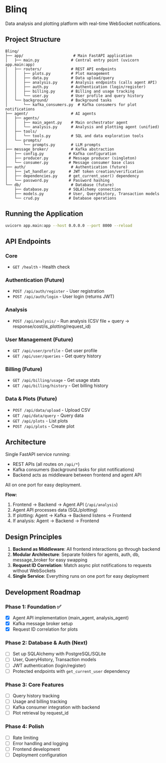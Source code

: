 # Blinq

Data analysis and plotting platform with real-time WebSocket notifications.

## Project Structure

```
Blinq/
├── app/                      # Main FastAPI application
│   ├── main.py              # Central entry point (uvicorn app.main:app)
│   ├── routers/             # REST API endpoints
│   │   ├── plots.py         # Plot management
│   │   ├── data.py          # Data upload/query
│   │   ├── analysis.py      # Analysis endpoints (calls agent API)
│   │   ├── auth.py          # Authentication (login/register)
│   │   ├── billing.py       # Billing and usage tracking
│   │   └── user.py          # User profile and query history
│   └── background/          # Background tasks
│       └── kafka_consumers.py  # Kafka consumers for plot notifications
├── agent/                   # AI agents
│   ├── agents/
│   │   ├── main_agent.py    # Main orchestrator agent
│   │   └── analysis.py      # Analysis and plotting agent (unified)
│   ├── tools/
│   │   └── tools.py         # SQL and data exploration tools
│   └── prompts/
│       └── prompts.py       # LLM prompts
├── message_broker/          # Kafka abstraction
│   ├── config.py           # Kafka configuration
│   ├── producer.py         # Message producer (singleton)
│   └── consumer.py         # Message consumer base class
├── auth/                    # Authentication (future)
│   ├── jwt_handler.py      # JWT token creation/verification
│   ├── dependencies.py     # get_current_user() dependency
│   └── password.py         # Password hashing
└── db/                      # Database (future)
    ├── database.py         # SQLAlchemy connection
    ├── models.py           # User, QueryHistory, Transaction models
    └── crud.py             # Database operations
```

## Running the Application

```bash
uvicorn app.main:app --host 0.0.0.0 --port 8000 --reload
```

## API Endpoints

### Core
- `GET /health` - Health check

### Authentication (Future)
- `POST /api/auth/register` - User registration
- `POST /api/auth/login` - User login (returns JWT)

### Analysis
- `POST /api/analysis/` - Run analysis (CSV file + query → response/cost/is_plotting/request_id)

### User Management (Future)
- `GET /api/user/profile` - Get user profile
- `GET /api/user/queries` - Get query history

### Billing (Future)
- `GET /api/billing/usage` - Get usage stats
- `GET /api/billing/history` - Get billing history

### Data & Plots (Future)
- `POST /api/data/upload` - Upload CSV
- `GET /api/data/query` - Query data
- `GET /api/plots` - List plots
- `POST /api/plots` - Create plot

## Architecture

Single FastAPI service running:
- REST APIs (all routes on `/api/*`)
- Kafka consumers (background tasks for plot notifications)
- Backend acts as middleware between frontend and agent API

All on one port for easy deployment.

**Flow:**
1. Frontend → Backend → Agent API (`/api/analysis`)
2. Agent API processes data (SQL/plotting)
3. If plotting: Agent → Kafka → Backend listens → Frontend
4. If analysis: Agent → Backend → Frontend

## Design Principles

1. **Backend as Middleware**: All frontend interactions go through backend
2. **Modular Architecture**: Separate folders for agents, auth, db, message_broker for easy swapping
3. **Request ID Correlation**: Match async plot notifications to requests without WebSockets
4. **Single Service**: Everything runs on one port for easy deployment

## Development Roadmap

### Phase 1: Foundation ✅
- [x] Agent API implementation (main_agent, analysis_agent)
- [x] Kafka message broker setup
- [x] Request ID correlation for plots

### Phase 2: Database & Auth (Next)
- [ ] Set up SQLAlchemy with PostgreSQL/SQLite
- [ ] User, QueryHistory, Transaction models
- [ ] JWT authentication (login/register)
- [ ] Protected endpoints with `get_current_user` dependency

### Phase 3: Core Features
- [ ] Query history tracking
- [ ] Usage and billing tracking
- [ ] Kafka consumer integration with backend
- [ ] Plot retrieval by request_id

### Phase 4: Polish
- [ ] Rate limiting
- [ ] Error handling and logging
- [ ] Frontend development
- [ ] Deployment configuration